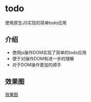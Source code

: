 # todo
使用原生JS实现的简单todo应用
## 介绍
+ 使用js操作DOM实现了简单的todo应用
+ 便于对操作DOM有进一步的理解
+ 对于DOM操作更加的顺手
## 效果图
[效果图](https://pic.ik87.cn/2019/02/15/rC9si0kA.png)
